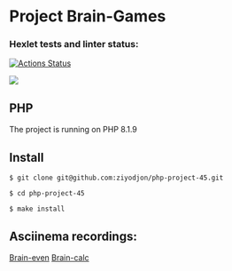 # Project Brain-Games

### Hexlet tests and linter status:
[![Actions Status](https://github.com/ziyodjon/php-project-45/workflows/hexlet-check/badge.svg)](https://github.com/ziyodjon/php-project-45/actions)

<a href="https://codeclimate.com/github/ziyodjon/php-project-45/maintainability">
<img src="https://api.codeclimate.com/v1/badges/8682ae624cdb75cf983f/maintainability" /></a>

## PHP
The project is running on PHP 8.1.9

## Install

```
$ git clone git@github.com:ziyodjon/php-project-45.git

$ cd php-project-45

$ make install
```
## Asciinema recordings:
[Brain-even](https://asciinema.org/a/aB0Rfpx984vgXxaKr7BlMSGUW)
[Brain-calc](https://asciinema.org/a/zqKMHzAmtucm4TkOSf7lAgICM)

